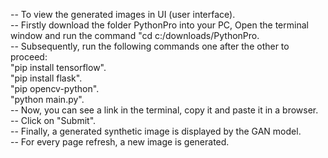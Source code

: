 -- To view the generated images in UI (user interface).  
-- Firstly download the folder PythonPro into your PC, Open the terminal window and run the command "cd  c:/downloads/PythonPro.   
-- Subsequently, run the following commands one after the other to proceed:  
"pip install tensorflow".   
"pip install flask".   
"pip opencv-python".    
"python main.py".   
-- Now, you can see a link in the terminal, copy it and paste it in a browser.  
-- Click on "Submit".  
-- Finally, a generated synthetic image is displayed by the GAN model.     
-- For every page refresh, a new image is generated.      

